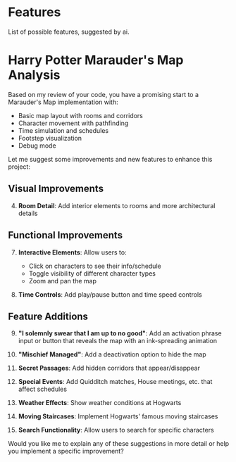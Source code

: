 # Features

List of possible features, suggested by ai.

# Harry Potter Marauder's Map Analysis

Based on my review of your code, you have a promising start to a Marauder's Map implementation with:

- Basic map layout with rooms and corridors
- Character movement with pathfinding
- Time simulation and schedules
- Footstep visualization
- Debug mode

Let me suggest some improvements and new features to enhance this project:

## Visual Improvements

4. **Room Detail**: Add interior elements to rooms and more architectural details

## Functional Improvements

7. **Interactive Elements**: Allow users to:

    - Click on characters to see their info/schedule
    - Toggle visibility of different character types
    - Zoom and pan the map

8. **Time Controls**: Add play/pause button and time speed controls

## Feature Additions

9. **"I solemnly swear that I am up to no good"**: Add an activation phrase input or button that reveals the map with an ink-spreading animation

10. **"Mischief Managed"**: Add a deactivation option to hide the map

11. **Secret Passages**: Add hidden corridors that appear/disappear

12. **Special Events**: Add Quidditch matches, House meetings, etc. that affect schedules

13. **Weather Effects**: Show weather conditions at Hogwarts

14. **Moving Staircases**: Implement Hogwarts' famous moving staircases

15. **Search Functionality**: Allow users to search for specific characters

Would you like me to explain any of these suggestions in more detail or help you implement a specific improvement?
